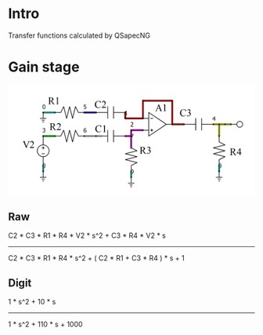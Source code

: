 # Intro
Transfer functions calculated by QSapecNG

# Gain stage
![gain crcuit](gain_h.png)

## Raw
C2 * C3 * R1 * R4 * V2 * s^2 + C3 * R4 * V2 * s
***
C2 * C3 * R1 * R4 * s^2 + ( C2 * R1 + C3 * R4 ) * s + 1

## Digit
1 * s^2 + 10 * s
***
1 * s^2 + 110 * s + 1000

